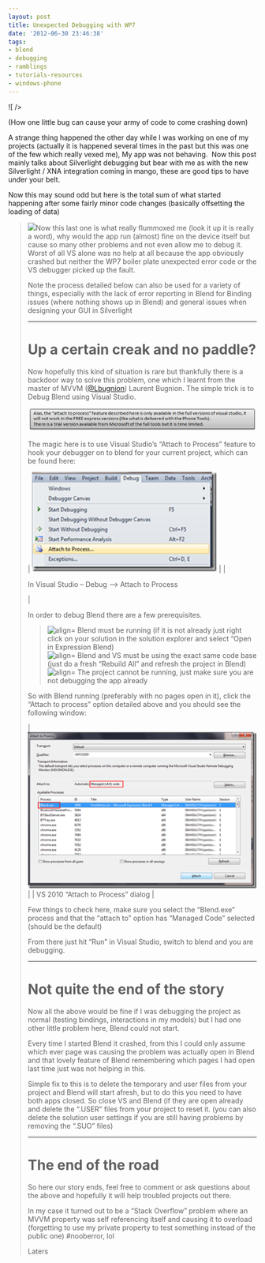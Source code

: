 ```yaml
---
layout: post
title: Unexpected Debugging with WP7
date: '2012-06-30 23:46:38'
tags:
- blend
- debugging
- ramblings
- tutorials-resources
- windows-phone
---
```


![ /></p>
<p>(How one little bug can cause your army of code to come crashing down)</p>
<p>A strange thing happened the other day while I was working on one of my projects (actually it is happened several times in the past but this was one of the few which really vexed me), My app was not behaving.  Now this post mainly talks about Silverlight debugging but bear with me as with the new Silverlight / XNA integration coming in mango, these are good tips to have under your belt.</p>
<p>Now this may sound odd but here is the total sum of what started happening after some fairly minor code changes (basically offsetting the loading of data)</p>
<blockquote><p><img src=](http://www.duncangunn.me.uk/dasblog/content/binary/300.jpg)    Blend Crashed on start-up  
 ![align=](http://www.dotnetscraps.com/samples/bullets/011.gif)    VS would not start the app in debug mode either on the emulator or my device (it would start and stop with no errors)  
 ![align=](http://www.dotnetscraps.com/samples/bullets/011.gif)    If I looked at the XAML in VS all was well, but if I previewed the page (thankfully not my default), VS crashed  
 ![align=](http://www.dotnetscraps.com/samples/bullets/011.gif)    Running the app on my phone worked! ?????

Now this last one is what really flummoxed me (look it up it is really a word), why would the app run (almost) fine on the device itself but cause so many other problems and not even allow me to debug it.  Worst of all VS alone was no help at all because the app obviously crashed but neither the WP7 boiler plate unexpected error code or the VS debugger picked up the fault.

Note the process detailed below can also be used for a variety of things, especially with the lack of error reporting in Blend for Binding issues (where nothing shows up in Blend) and general issues when designing your GUI in Silverlight

* * *

# Up a certain creak and no paddle?

Now hopefully this kind of situation is rare but thankfully there is a backdoor way to solve this problem, one which I learnt from the master of MVVM ([@Lbugnion](http://bit.ly/mLGdSx)) Laurent Bugnion.  The simple trick is to Debug Blend using Visual Studio.

[![image](/Images/wordpress/2012/06/image_thumb.png "image")](/Images/wordpress/2012/06/image.png)

The magic here is to use Visual Studio’s “Attach to Process” feature to hook your debugger on to blend for your current project, which can be found here:

| [![image](/Images/wordpress/2012/06/image_thumb1.png "image")](/Images/wordpress/2012/06/image1.png) |
| 

In Visual Studio – Debug –\> Attach to Process

 |

In order to debug Blend there are a few prerequisites.

> ![align=](http://www.dotnetscraps.com/samples/bullets/011.gif)    Blend must be running (if it is not already just right click on your solution in the solution explorer and select “Open in Expression Blend)  
> ![align=](http://www.dotnetscraps.com/samples/bullets/011.gif)    Blend and VS must be using the exact same code base (just do a fresh “Rebuild All” and refresh the project in Blend)  
> ![align=](http://www.dotnetscraps.com/samples/bullets/011.gif)    The project cannot be running, just make sure you are not debugging the app already

So with Blend running (preferably with no pages open in it), click the “Attach to process” option detailed above and you should see the following window:

| [![image](/Images/wordpress/2012/06/image_thumb2.png "image")](/Images/wordpress/2012/06/image2.png) |
| VS 2010 “Attach to Process” dialog |

Few things to check here, make sure you select the “Blend.exe” process and that the “attach to” option has “Managed Code” selected (should be the default)

From there just hit “Run” in Visual Studio, switch to blend and you are debugging.

* * *

# Not quite the end of the story

Now all the above would be fine if I was debugging the project as normal (testing bindings, interactions in my models) but I had one other little problem here, Blend could not start.

Every time I started Blend it crashed, from this I could only assume which ever page was causing the problem was actually open in Blend and that lovely feature of Blend remembering which pages I had open last time just was not helping in this.

Simple fix to this is to delete the temporary and user files from your project and Blend will start afresh, but to do this you need to have both apps closed.  So close VS and Blend (if they are open already and delete the “.USER” files from your project to reset it. (you can also delete the solution user settings if you are still having problems by removing the “.SUO” files)

* * *

# The end of the road

So here our story ends, feel free to comment or ask questions about the above and hopefully it will help troubled projects out there.

In my case it turned out to be a “Stack Overflow” problem where an MVVM property was self referencing itself and causing it to overload (forgetting to use my private property to test something instead of the public one) #nooberror, lol

Laters

